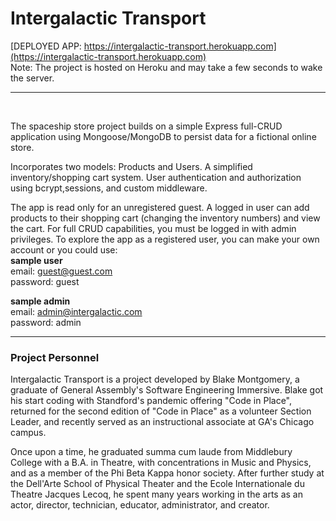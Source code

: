 # Intergalactic Transport
[DEPLOYED APP: https://intergalactic-transport.herokuapp.com](https://intergalactic-transport.herokuapp.com)
<br />Note: The project is hosted on Heroku and may take a few seconds to wake the server.
<hr /><br />


The spaceship store project builds on a simple Express full-CRUD application using Mongoose/MongoDB to persist data for a fictional online store.

Incorporates two models: Products and Users. A simplified inventory/shopping cart system. User authentication and authorization using bcrypt,sessions, and custom middleware. 

The app is read only for an unregistered guest. A logged in user can add products to their shopping cart (changing the inventory numbers) and view the cart. For full CRUD capabilities, you must be logged in with admin privileges. To explore the app as a registered user, you can make your own account or you could use:
<br/>
__sample user__<br/>
email: guest@guest.com<br/>
password: guest

__sample admin__<br/>
email: admin@intergalactic.com<br/>
password: admin


<hr />

### Project Personnel

<p>Intergalactic Transport is a project developed by Blake Montgomery, a graduate of General Assembly's Software Engineering Immersive. Blake got his start coding with Standford's pandemic offering "Code in Place", returned for the second edition of "Code in Place" as a volunteer Section Leader, and recently served as an instructional associate at GA's Chicago campus.</p>

<p>Once upon a time, he graduated summa cum laude from Middlebury College with a B.A. in Theatre, with concentrations in Music and Physics, and as a member of the Phi Beta Kappa honor society. After further study at the Dell'Arte School of Physical Theater and the Ecole Internationale du Theatre Jacques Lecoq, he spent many years working in the arts as an actor, director, technician, educator, administrator, and creator.</p>